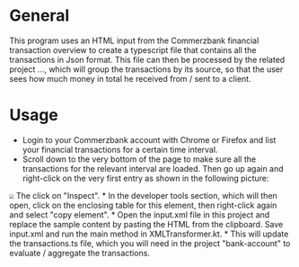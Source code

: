 # General

This program uses an HTML input from the Commerzbank financial transaction overview to create a typescript file that contains all the transactions in Json format. This file can then be processed by the related project ..., which will group the transactions by its source, so that the user sees how much money in total he received from / sent to a client.

# Usage

* Login to your Commerzbank account with Chrome or Firefox and list your financial transactions for a certain time interval. 
* Scroll down to the very bottom of the page to make sure all the transactions for the relevant interval are loaded. Then go up again and right-click on the very first entry as shown in the following picture:
<img src="C:\Users\Tom Reineke\Pictures\2017-06-03\002.jpg" style="zoom:50%;" />
  The click on "Inspect".
* In the developer tools section, which will then open, click on the enclosing table for this element, then right-click again and select "copy element". 
* Open the input.xml file in this project and replace the sample content by pasting the HTML from the clipboard. Save input.xml and run the main method in XMLTransformer.kt. 
* This will update the transactions.ts file, which you will need in the project "bank-account" to evaluate / aggregate the transactions. 

